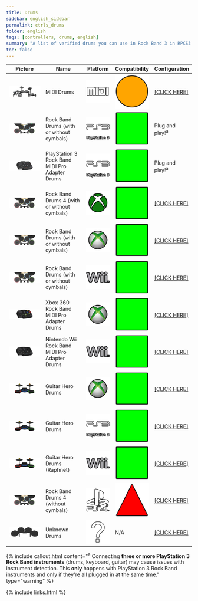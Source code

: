 ```yaml
---
title: Drums
sidebar: english_sidebar
permalink: ctrls_drums
folder: english
tags: [controllers, drums, english]
summary: "A list of verified drums you can use in Rock Band 3 in RPCS3."
toc: false
---
```


| Picture | Name | Platform | Compatibility | Configuration |
|--|--|--|--|--|
|[![MIDI Drums](https://raw.githubusercontent.com/carlmylo/docu-rpcs3/gh-pages/images/instruments/list/drmmidi.png)](https://rb3pc.milohax.org/ctrls_drums_midi "MIDI Drums")  | MIDI Drums | ![MIDI Drums](https://raw.githubusercontent.com/carlmylo/docu-rpcs3/gh-pages/images/instruments/plat/midi.png) | ![Okay Compatibility Symbol](https://raw.githubusercontent.com/carlmylo/docu-rpcs3/gh-pages/images/instruments/compat/okay.png) |[[CLICK HERE]](https://rb3pc.milohax.org/ctrls_drums_midi) |
|![Rock Band Drums with cymbals](https://raw.githubusercontent.com/carlmylo/docu-rpcs3/gh-pages/images/instruments/list/drmrbpro.png)  | Rock Band Drums (with or without cymbals) | ![PlayStation 3](https://raw.githubusercontent.com/carlmylo/docu-rpcs3/gh-pages/images/instruments/plat/ps3.png) | ![Great Compatibility Symbol](https://raw.githubusercontent.com/carlmylo/docu-rpcs3/gh-pages/images/instruments/compat/great.png) | Plug and play!<sup>a |
|![Rock Band MIDI Pro Adapter Drums](https://raw.githubusercontent.com/carlmylo/docu-rpcs3/gh-pages/images/instruments/list/drmmpaps3.png)  | PlayStation 3 Rock Band MIDI Pro Adapter Drums | ![PlayStation 3](https://raw.githubusercontent.com/carlmylo/docu-rpcs3/gh-pages/images/instruments/plat/ps3.png) | ![Great Compatibility Symbol](https://raw.githubusercontent.com/carlmylo/docu-rpcs3/gh-pages/images/instruments/compat/great.png) | Plug and play!<sup>a |
|[![Rock Band Drums 4 with cymbals](https://raw.githubusercontent.com/carlmylo/docu-rpcs3/gh-pages/images/instruments/list/drmrbpro.png)](https://rb3pc.milohax.org/ctrls_rb4drums_xbox "Xbox One Rock Band 4 Drums") | Rock Band Drums 4 (with or without cymbals) | ![Xbox One](https://raw.githubusercontent.com/carlmylo/docu-rpcs3/gh-pages/images/instruments/plat/xbx.png) | ![Great Compatibility Symbol](https://raw.githubusercontent.com/carlmylo/docu-rpcs3/gh-pages/images/instruments/compat/great.png) |[[CLICK HERE]](https://rb3pc.milohax.org/ctrls_rb4drums_xbox) |
|[![Rock Band Drums with cymbals](https://raw.githubusercontent.com/carlmylo/docu-rpcs3/gh-pages/images/instruments/list/drmrbpro.png)](https://rb3pc.milohax.org/ctrls_rbdrums_360 "Xbox 360 Rock Band Drums") | Rock Band Drums (with or without cymbals) | ![Xbox 360](https://raw.githubusercontent.com/carlmylo/docu-rpcs3/gh-pages/images/instruments/plat/360.png) | ![Great Compatibility Symbol](https://raw.githubusercontent.com/carlmylo/docu-rpcs3/gh-pages/images/instruments/compat/great.png) |[[CLICK HERE]](https://rb3pc.milohax.org/ctrls_rbdrums_360) |
|[![Rock Band Drums with cymbals](https://raw.githubusercontent.com/carlmylo/docu-rpcs3/gh-pages/images/instruments/list/drmrbpro.png)](https://rb3pc.milohax.org/ctrls_rbdrums_wii "Nintendo Wii Rock Band Drums") | Rock Band Drums (with or without cymbals) | ![Nintendo Wii](https://raw.githubusercontent.com/carlmylo/docu-rpcs3/gh-pages/images/instruments/plat/wii.png) | ![Great Compatibility Symbol](https://raw.githubusercontent.com/carlmylo/docu-rpcs3/gh-pages/images/instruments/compat/great.png) |[[CLICK HERE]](https://rb3pc.milohax.org/ctrls_rbdrums_wii) |
|[![Rock Band MIDI Pro Adapter Drums](https://raw.githubusercontent.com/carlmylo/docu-rpcs3/gh-pages/images/instruments/list/drmmpa360.png)](https://rb3pc.milohax.org/ctrls_mpadrums_360 "Xbox 360 Rock Band Drums") | Xbox 360 Rock Band MIDI Pro Adapter Drums | ![Xbox 360](https://raw.githubusercontent.com/carlmylo/docu-rpcs3/gh-pages/images/instruments/plat/360.png) | ![Great Compatibility Symbol](https://raw.githubusercontent.com/carlmylo/docu-rpcs3/gh-pages/images/instruments/compat/great.png) |[[CLICK HERE]](https://rb3pc.milohax.org/ctrls_mpadrums_360) |
|[![Rock Band MIDI Pro Adapter Drums](https://raw.githubusercontent.com/carlmylo/docu-rpcs3/gh-pages/images/instruments/list/drmmpawii.png)](https://rb3pc.milohax.org/ctrls_mpadrums_wii "Nintendo Rock Band Drums") | Nintendo Wii Rock Band MIDI Pro Adapter Drums | ![Nintendo](https://raw.githubusercontent.com/carlmylo/docu-rpcs3/gh-pages/images/instruments/plat/wii.png) | ![Great Compatibility Symbol](https://raw.githubusercontent.com/carlmylo/docu-rpcs3/gh-pages/images/instruments/compat/great.png) |[[CLICK HERE]](https://rb3pc.milohax.org/ctrls_mpadrums_wii) |
|[![Guitar Hero Drums](https://raw.githubusercontent.com/carlmylo/docu-rpcs3/gh-pages/images/instruments/list/drmgh.png)](https://rb3pc.milohax.org/ctrls_ghdrums_360 "Xbox 360 Guitar Hero Drums") | Guitar Hero Drums | ![Xbox 360](https://raw.githubusercontent.com/carlmylo/docu-rpcs3/gh-pages/images/instruments/plat/360.png) | ![Great Compatibility Symbol](https://raw.githubusercontent.com/carlmylo/docu-rpcs3/gh-pages/images/instruments/compat/great.png) |[[CLICK HERE]](https://rb3pc.milohax.org/ctrls_ghdrums_360) |
|[![Guitar Hero Drums](https://raw.githubusercontent.com/carlmylo/docu-rpcs3/gh-pages/images/instruments/list/drmgh.png)](https://rb3pc.milohax.org/ctrls_ghdrums_ps3 "PlayStation 3 Guitar Hero Drums") | Guitar Hero Drums | ![PlayStation 3](https://raw.githubusercontent.com/carlmylo/docu-rpcs3/gh-pages/images/instruments/plat/ps3.png) | ![Great Compatibility Symbol](https://raw.githubusercontent.com/carlmylo/docu-rpcs3/gh-pages/images/instruments/compat/great.png) |[[CLICK HERE]](https://rb3pc.milohax.org/ctrls_ghdrums_ps3) |
|[![Guitar Hero Drums](https://raw.githubusercontent.com/carlmylo/docu-rpcs3/gh-pages/images/instruments/list/drmgh.png)](https://rb3pc.milohax.org/ctrls_ghdrums_wii "Nintendo Wii Guitar Hero Drums") | Guitar Hero Drums (Raphnet) | ![Nintendo](https://raw.githubusercontent.com/carlmylo/docu-rpcs3/gh-pages/images/instruments/plat/wii.png) | ![Great Compatibility Symbol](https://raw.githubusercontent.com/carlmylo/docu-rpcs3/gh-pages/images/instruments/compat/great.png) |[[CLICK HERE]](https://rb3pc.milohax.org/ctrls_ghdrums_wii) |
|[![Rock Band Drums 4 with cymbals](https://raw.githubusercontent.com/carlmylo/docu-rpcs3/gh-pages/images/instruments/list/drmrbpro.png)](https://rb3pc.milohax.org/ctrls_rb4drums_ps4 "Xbox One Rock Band 4 Drums") | Rock Band Drums 4 (without cymbals) | ![PlayStation 4](https://raw.githubusercontent.com/carlmylo/docu-rpcs3/gh-pages/images/instruments/plat/ps4.png) | ![Bad Compatibility Symbol](https://raw.githubusercontent.com/carlmylo/docu-rpcs3/gh-pages/images/instruments/compat/bad.png) |[[CLICK HERE]](https://rb3pc.milohax.org/ctrls_rb4drums_ps4) |
|[![Unknown Drums](https://raw.githubusercontent.com/carlmylo/docu-rpcs3/gh-pages/images/instruments/list/drrmyst.png)](https://rb3pc.milohax.org/ctrls_drums_gen "Unknown Drums") | Unknown Drums | ![Unknown Platform](https://raw.githubusercontent.com/carlmylo/docu-rpcs3/gh-pages/images/instruments/plat/myst.png) | N/A |[[CLICK HERE]](https://rb3pc.milohax.org/ctrls_drums_gen) |

{% include callout.html content="<sup>a</sup> Connecting **three or more PlayStation 3 Rock Band instruments** (drums, keyboard, guitar) may cause issues with instrument detection. This **only** happens with PlayStation 3 Rock Band instruments and only if they're all plugged in at the same time." type="warning" %} 

{% include links.html %}
